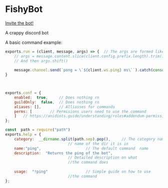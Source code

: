 # FishyBot
[Invite the bot!](https://discord.com/api/oauth2/authorize?client_id=721313666405761024&permissions=8&scope=bot)

A crappy discord bot

A basic command example:
```js
exports.run = (client, message, args) => { 	// The args are formed like this:
	// args = message.content.slice(client.config.prefix.length).trim().split(/ +/g);
	// And then args.shift()
	
	message.channel.send(`pong = \`${client.ws.ping} ms\``).catch(console.error);
}

  

exports.conf = {
	enabled:  true, 	// Does nothing rn
	guildOnly:  false, 	// Does nothing rn
	aliases: [], 		// Alliasses for commands
	perms: [ 		// Permisions users need to use the command
	]	// https://anidiots.guide/understanding/roles#addendum-permission-names
};

const  path = require("path")
exports.help = {
	category:  __dirname.split(path.sep).pop(), 	// The category name, this returns the 
							// name of the dir it is in
	name:"ping",					// The default command  name
	description:  "Returns the ping of the bot",
							// Detailed description on what 
							//the command does
	
	usage:  "!ping"					// Simple guide on how to use 
							//the command
};
```
